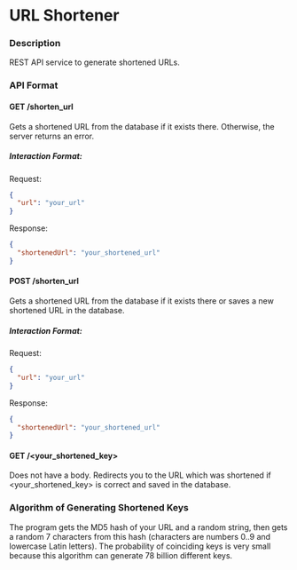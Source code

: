 # URL Shortener

### Description

REST API service to generate shortened URLs.

### API Format

#### GET /shorten_url

Gets a shortened URL from the database if it exists there. Otherwise, the server returns an error.

##### Interaction Format:

Request:
```json
{
  "url": "your_url"
}
```

Response:
```json
{
  "shortenedUrl": "your_shortened_url"
}
```

#### POST /shorten_url

Gets a shortened URL from the database if it exists there or saves a new shortened URL in the database. 

##### Interaction Format:

Request:
```json
{
  "url": "your_url"
}
```

Response:
```json
{
  "shortenedUrl": "your_shortened_url"
}
```


#### GET /\<your_shortened_key\>

Does not have a body. Redirects you to the URL which was shortened if <your_shortened_key> is correct and saved in the database.

### Algorithm of Generating Shortened Keys

The program gets the MD5 hash of your URL and a random string, then gets a random 7 characters from this hash (characters are numbers 0..9 and lowercase Latin letters). The probability of coinciding keys is very small because this algorithm can generate 78 billion different keys.
